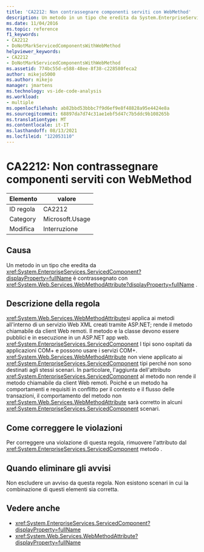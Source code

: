 ```yaml
---
title: 'CA2212: Non contrassegnare componenti serviti con WebMethod'
description: Un metodo in un tipo che eredita da System.EnterpriseServices.ServicedComponent è contrassegnato con System.Web.Services.WebMethodAttribute.
ms.date: 11/04/2016
ms.topic: reference
f1_keywords:
- CA2212
- DoNotMarkServicedComponentsWithWebMethod
helpviewer_keywords:
- CA2212
- DoNotMarkServicedComponentsWithWebMethod
ms.assetid: 774bc55d-e588-48ee-8f38-c228580feca2
author: mikejo5000
ms.author: mikejo
manager: jmartens
ms.technology: vs-ide-code-analysis
ms.workload:
- multiple
ms.openlocfilehash: ab82bbd53bbbc7f9d6ef9e8f48828a95e4424e8a
ms.sourcegitcommit: 68897da7d74c31ae1ebf5d47c7b5ddc9b108265b
ms.translationtype: MT
ms.contentlocale: it-IT
ms.lasthandoff: 08/13/2021
ms.locfileid: "122053110"
---
```

# <a name="ca2212-do-not-mark-serviced-components-with-webmethod"></a>CA2212: Non contrassegnare componenti serviti con WebMethod

|Elemento|valore|
|-|-|
|ID regola|CA2212|
|Category|Microsoft.Usage|
|Modifica|Interruzione|

## <a name="cause"></a>Causa

Un metodo in un tipo che eredita da <xref:System.EnterpriseServices.ServicedComponent?displayProperty=fullName> è contrassegnato con <xref:System.Web.Services.WebMethodAttribute?displayProperty=fullName> .

## <a name="rule-description"></a>Descrizione della regola

<xref:System.Web.Services.WebMethodAttribute>si applica ai metodi all'interno di un servizio Web XML creati tramite ASP.NET; rende il metodo chiamabile da client Web remoti. Il metodo e la classe devono essere pubblici e in esecuzione in un ASP.NET app web. <xref:System.EnterpriseServices.ServicedComponent> I tipi sono ospitati da applicazioni COM+ e possono usare i servizi COM+. <xref:System.Web.Services.WebMethodAttribute> non viene applicato ai <xref:System.EnterpriseServices.ServicedComponent> tipi perché non sono destinati agli stessi scenari. In particolare, l'aggiunta dell'attributo <xref:System.EnterpriseServices.ServicedComponent> al metodo non rende il metodo chiamabile da client Web remoti. Poiché e un metodo ha comportamenti e requisiti in conflitto per il contesto e il flusso delle transazioni, il comportamento del metodo non <xref:System.Web.Services.WebMethodAttribute> sarà corretto in alcuni <xref:System.EnterpriseServices.ServicedComponent> scenari.

## <a name="how-to-fix-violations"></a>Come correggere le violazioni

Per correggere una violazione di questa regola, rimuovere l'attributo dal <xref:System.EnterpriseServices.ServicedComponent> metodo .

## <a name="when-to-suppress-warnings"></a>Quando eliminare gli avvisi

Non escludere un avviso da questa regola. Non esistono scenari in cui la combinazione di questi elementi sia corretta.

## <a name="see-also"></a>Vedere anche

- <xref:System.EnterpriseServices.ServicedComponent?displayProperty=fullName>
- <xref:System.Web.Services.WebMethodAttribute?displayProperty=fullName>
